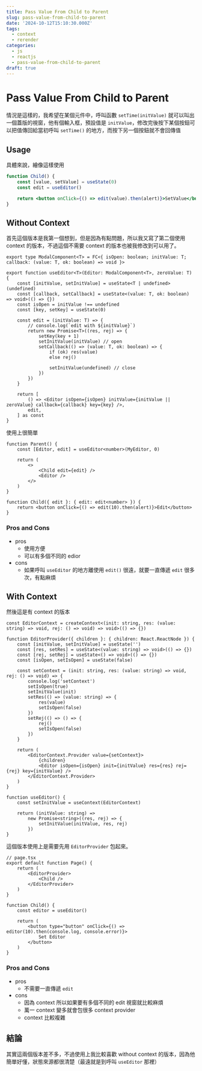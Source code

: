 ```yaml
---
title: Pass Value From Child to Parent
slug: pass-value-from-child-to-parent
date: '2024-10-12T15:10:30.000Z'
tags:
  - context
  - rerender
categories:
  - js
  - reactjs
  - pass-value-from-child-to-parent
draft: true
---
```


# Pass Value From Child to Parent

情況是這樣的，我希望在某個元件中，呼叫函數 `setTime(initValue)` 就可以叫出一個蓋版的視窗，他有個輸入框，預設值是 `initValue`，修改完後按下某個按鈕可以把值傳回給當初呼叫 `setTime()` 的地方，而按下另一個按鈕就不會回傳值

## Usage

具體來說，繪像這樣使用

```jsx
function Child() {
	const [value, setValue] = useState(0)
	const edit = useEditor()

	return <button onClick={() => edit(value).then(alert)}>SetValue</button>
}
```

## Without Context

首先這個版本是我第一個想到，但是因為有點問題，所以我又寫了第二個使用 context 的版本，不過這個不需要 context 的版本也被我修改到可以用了。

```tsx
export type ModalComponent<T> = FC<{ isOpen: boolean; initValue: T; callback: (value: T, ok: boolean) => void }>

export function useEditor<T>(Editor: ModalComponent<T>, zeroValue: T) {
	const [initValue, setInitValue] = useState<T | undefined>(undefined)
	const [callback, setCallback] = useState<(value: T, ok: boolean) => void>(() => {})
	const isOpen = initValue !== undefined
	const [key, setKey] = useState(0)

	const edit = (initValue: T) => {
		// console.log(`edit with ${initValue}`)
		return new Promise<T>((res, rej) => {
			setKey(key + 1)
			setInitValue(initValue) // open
			setCallback(() => (value: T, ok: boolean) => {
				if (ok) res(value)
				else rej()

				setInitValue(undefined) // close
			})
		})
	}

	return [
		() => <Editor isOpen={isOpen} initValue={initValue || zeroValue} callback={callback} key={key} />,
		edit,
	] as const
}
```

使用上很簡單

```tsx
function Parent() {
	const [Editor, edit] = useEditor<number>(MyEditor, 0)

	return (
		<>
			<Child edit={edit} />
			<Editor />
		</>
	)
}

function Child({ edit }: { edit: edit<number> }) {
	return <button onClick={() => edit(10).then(alert)}>Edit</button>
}
```

### Pros and Cons

-   pros
    -   使用方便
    -   可以有多個不同的 edior
-   cons
    -   如果呼叫 `useEditor` 的地方離使用 `edit()` 很遠，就要一直傳遞 `edit` 很多次，有點麻煩

## With Context

然後這是有 context 的版本

```tsx
const EditorContext = createContext<(init: string, res: (value: string) => void, rej: () => void) => void>(() => {})

function EditorProvider({ children }: { children: React.ReactNode }) {
	const [initValue, setInitValue] = useState('')
	const [res, setRes] = useState<(value: string) => void>(() => {})
	const [rej, setRej] = useState<() => void>(() => {})
	const [isOpen, setIsOpen] = useState(false)

	const setContext = (init: string, res: (value: string) => void, rej: () => void) => {
		console.log('setContext')
		setIsOpen(true)
		setInitValue(init)
		setRes(() => (value: string) => {
			res(value)
			setIsOpen(false)
		})
		setRej(() => () => {
			rej()
			setIsOpen(false)
		})
	}

	return (
		<EditorContext.Provider value={setContext}>
			{children}
			<Editor isOpen={isOpen} init={initValue} res={res} rej={rej} key={initValue} />
		</EditorContext.Provider>
	)
}

function useEditor() {
	const setInitValue = useContext(EditorContext)

	return (initValue: string) =>
		new Promise<string>((res, rej) => {
			setInitValue(initValue, res, rej)
		})
}
```

這個版本使用上是需要先用 `EditorProvider` 包起來。

```tsx
// page.tsx
export default function Page() {
	return (
		<EditorProvider>
			<Child />
		</EditorProvider>
	)
}

function Child() {
	const editor = useEditor()

	return (
		<button type="button" onClick={() => editor(10).then(console.log, console.error)}>
			Set Editor
		</button>
	)
}
```

### Pros and Cons

-   pros
    -   不需要一直傳遞 `edit`
-   cons
    -   因為 context 所以如果要有多個不同的 edit 視窗就比較麻煩
    -   萬一 context 變多就會包很多 context provider
    -   context 比較複雜

## 結論

其實這兩個版本差不多，不過使用上我比較喜歡 without context 的版本，因為他簡單好懂，狀態來源都很清楚（最遠就是到呼叫 `useEditor` 那裡）
